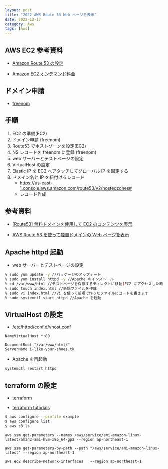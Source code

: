 ```yaml
---
layout: post
title: "2022 AWS Route 53 Web ページを表示"
date: 2022-12-17
category: Aws
tags: [Aws]
---
```


## AWS EC2 参考資料

- [Amazon Route 53 の設定](https://docs.aws.amazon.com/ja_jp/Route53/latest/DeveloperGuide/routing-to-ec2-instance.html)

- [Amazon EC2 オンデマンド料金](https://aws.amazon.com/jp/ec2/pricing/on-demand/#Elastic_IP_Addresses)

## ドメイン申請

- [freenom](https://www.freenom.com/ja/index.html)

## 手順

1. EC2 の準備(EC2)
2. ドメイン申請 (freenom)
3. Route53 でホストゾーンを設定(EC2)
4. NS レコードを freenom に登録 (freenom)
5. web サーバーとテストページの設定
6. VirtualHost の設定
7. Elastic IP を EC2 へアタッチしてグローバル IP を固定する
8. ドメイン名と IP を紐付けるレコード
   - https://us-east-1.console.aws.amazon.com/route53/v2/hostedzones#
   - レコード作成

## 参考資料

- [[Route53] 無料ドメインを使用して EC2 のコンテンツを表示](https://dev.classmethod.jp/articles/free-domain-ec2-web-server-access/)

- [AWS Route 53 を使って独自ドメインの Web ページを表示](https://avinton.com/academy/route53-dns-vhost/)

## Apache httpd 起動

- web サーバーとテストページの設定

```sh
% sudo yum update -y //パッケージのアップデート
% sudo yum install httpd -y //Apache のインストール
% cd /var/www/html //テストページを保存するディレクトに移動(EC2 にアクセスした時にここにコンテンツが有れば表示されます)
% sudo touch index.html //新規ファイルを作成
% sudo vi index.html //Vi を使って前項で作ったファイルにコードを書きます
% sudo systemctl start httpd //Apache を起動
```

## VirtualHost の設定

- /etc/httpd/conf.d/vhost.conf

```
NameVirtualHost *:80

DocumentRoot "/var/www/html/"
ServerName i-like-your-shoes.tk
```

- Apache を再起動

```sh
systemctl restart httpd
```

## terraform の設定

- [terraform](https://www.terraform.io/)

- [terraform tutorials](https://developer.hashicorp.com/terraform/tutorials/aws-get-started/aws-build?in=terraform%2Faws-get-started#prerequisites)

```sh
$ aws configure --profile example
$ aws configure list
$ aws s3 ls

```

```
aws ssm get-parameters --names /aws/service/ami-amazon-linux-latest/amzn2-ami-hvm-x86_64-gp2 --region ap-northeast-1

aws ssm get-parameters-by-path --path "/aws/service/ami-amazon-linux-latest" --region ap-northeast-1

aws ec2 describe-network-interfaces   --region ap-northeast-1
```